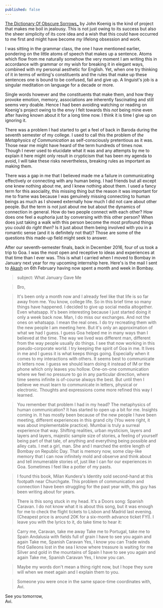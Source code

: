 ```yaml
---
published: false
---
```

[ The Dictionary Of Obscure Sorrows_](http://www.dictionaryofobscuresorrows.com/ "Hyperlink to The Dictionary of Obscure Sorrows site") by John Koenig is the kind of project that makes me boil in jealousy. This is not just owing to its success but also the sheer simplicity of its core idea and a wish that this could have occurred to me first and might have become _my_ lifelong obsession and work.

I was sitting in the grammar class, the one I have mentioned earlier, pondering on the little atoms of speech that makes up a sentence. Atoms which flow from me naturally somehow the very moment I am writing this in accordance with grammar or my wish for breaking it in elegant ways, combined with my personal aesthetic for English. Yet, when one try thinking of it in terms of writing's constituents and the rules that make up these sentences one is bound to be confused, fail and give up. A linguist's job is a singular meditation on language for a decade or more.

Single words however and the constituents that make them, and how they provoke emotion, memory, associations are inherently fascinating and still seems very doable. Hence I had been avoiding watching or reading on Koenig's project owing to the envy I felt towards this _not_ being mine even after having known about it for a long time now. I think it is time I give up on ignoring it.

There was a problem I had started to get a feel of back in Baroda during the seventh semester of my college. I used to call this the problem of _the Metaphysics of Communication_ as self-consciously pretentious as it was. Those near me might have heard of the term hundreds of times now. Though I never used to elucidate what it was and any attempts by me to explain it here might only result in crypticism that has been my agenda to avoid, I will take these risks nevertheless, breaking rules as important as making them.

There was a gap in me that I believed made me a failure in communicating effectively or connecting with any human being. I had friends but all except one knew nothing about me, and I knew nothing about them. I used a fancy term for this asociality, this missing thing but the reason it was important for me to frame was because I was genuinely missing connecting to human beings as much as I showed externally how much I did not care about other people. But the term is not just about me but about the dynamics of connection in general. How do two people connect with each other? How does one feel a euphoria just by conversing with this other person? When does just taking a walk with this person become the most profound things you could do _right then_? Is it just about them being involved with you in a romantic sense (and it is definitely not that)? Those are some of the questions this made-up field might seek to answer.

After our seventh-semester finals, back in December 2016, four of us took a trip to Goa. I was the most open and receptive to ideas and experiences at that time than I ever was. This is what I carried when I moved to Bombay in January next year for my upcoming internship here. Here's is the mail I sent to [Akash](https://www.youtube.com/watch?v=HgzGwKwLmgM "YouTube link to Queen's Don't Stop Me Now") on 6th February having now spent a month and week in Bombay.

> subject: What January Gave Me

> Bro,

> It's been only a month now and I already feel like that life is so far away from me. You know, college life. So in this brief time so many things have happened. I decided to give up social media altogether. Even whatsapp. It's been interesting because I just started doing it only a week back now. Man, I do miss our exchanges. And not the ones on whatsapp. I mean the real ones. I do try recreating them with the new people I am meeting here. But it's only an approximation of what we had I guess.
I guess Goa helped me in many ways than I believed at the time. The way we lived was different man, different from the way people usually do things. I see that now working in this pseudo-corporate world. I try keeping the spirit of Goa in me. It lives in me and I guess it is what keeps things going. Especially when it comes to my interactions with others.
It seems best to communicate in letters now. I guess we should learn doing it instead of IM or the phone which only leaves you hollow. One-on-one communication where we feel no pressure to go in any particular direction, where time seems infinite is of-course always the best. But until then I believe we must learn to communicate in letters, physical or electronic. Thoughts and expressions come more refined this way I learned.

> You remember that problem I had in my head? The metaphysics of human communication? It has started to open up a bit for me. Insights coming in. It has mostly been because of the new people I have been meeting, different experiences in this grand city (You were right, it was about implementable practice). Mumbai is truly a surreal experience that way. Shifting realities, urban mysticism, layers and layers and layers, majestic sample size of stories, a feeling of yourself being part of that tale, of anything and everything being possible and alley cats. I met a girl, man. She and I marched the entire length of Bombay on Republic Day. That is memory now, some clay-like memory that I can now infinitely mold and observe and think about and tell innumerable stories of, just like I can for our experiences in Goa. Sometimes I feel like a potter of my pasts. 

> I found this book, Milan Kundera's Identity sold second-hand at this footpath near Churchgate. This problem of communication and connection I have been struggling for the past year with, this guy has been writing about for years.  

> There is this song stuck in my head. It's a Doors song: Spanish Caravan. I do not know what it is about this song, but it was enough for me to check the flight tickets to Lisbon and Madrid last evening. (Cheapest price is around 20K for a six-month advance ticket FYI). I leave you with the lyrics to it, do take time to hear it: 

> Carry me, Caravan, take me away
Take me to Portugal, take me to Spain
Andalusia with fields full of grain
I have to see you again and again
Take me, Spanish Caravan
Yes, I know you can
Trade winds find Galleons lost in the sea
I know where treasure is waiting for me
Silver and gold in the mountains of Spain
I have to see you again and again
Take me, Spanish Caravan
Yes, I know you can.

> Maybe my words don't mean a thing right now, but I hope they sure will when we meet again and I explain them to you. 

> Someone you were once in the same space-time coordinates with,
Avi.

See you tomorrow,  
Avi.
